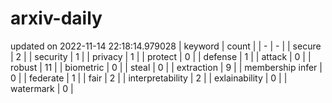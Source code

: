 # arxiv-daily
updated on 2022-11-14 22:18:14.979028
| keyword | count |
| - | - |
| secure | 2 |
| security | 1 |
| privacy | 1 |
| protect | 0 |
| defense | 1 |
| attack | 0 |
| robust | 11 |
| biometric | 0 |
| steal | 0 |
| extraction | 9 |
| membership infer | 0 |
| federate | 1 |
| fair | 2 |
| interpretability | 2 |
| exlainability | 0 |
| watermark | 0 |
